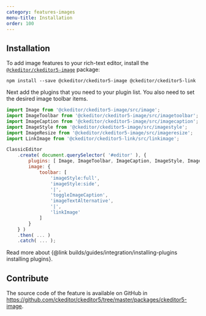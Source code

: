 ```yaml
---
category: features-images
menu-title: Installation
order: 100
---
```


## Installation

To add image features to your rich-text editor, install the [`@ckeditor/ckeditor5-image`](https://www.npmjs.com/package/@ckeditor/ckeditor5-image) package:

```plaintext
npm install --save @ckeditor/ckeditor5-image @ckeditor/ckeditor5-link
```

Next add the plugins that you need to your plugin list. You also need to set the desired image toolbar items.

```js
import Image from '@ckeditor/ckeditor5-image/src/image';
import ImageToolbar from '@ckeditor/ckeditor5-image/src/imagetoolbar';
import ImageCaption from '@ckeditor/ckeditor5-image/src/imagecaption';
import ImageStyle from '@ckeditor/ckeditor5-image/src/imagestyle';
import ImageResize from '@ckeditor/ckeditor5-image/src/imageresize';
import LinkImage from '@ckeditor/ckeditor5-link/src/linkimage';

ClassicEditor
	.create( document.querySelector( '#editor' ), {
		plugins: [ Image, ImageToolbar, ImageCaption, ImageStyle, ImageResize, LinkImage ],
		image: {
			toolbar: [
				'imageStyle:full',
				'imageStyle:side',
				'|',
				'toggleImageCaption',
				'imageTextAlternative',
				'|',
				'linkImage'
			]
		}
	} )
	.then( ... )
	.catch( ... );
```

<info-box info>
	Read more about {@link builds/guides/integration/installing-plugins installing plugins}.
</info-box>

## Contribute

The source code of the feature is available on GitHub in https://github.com/ckeditor/ckeditor5/tree/master/packages/ckeditor5-image.

